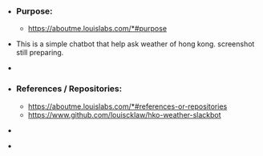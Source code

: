 - ### Purpose:
	- https://aboutme.louislabs.com/*#purpose
- This is a simple chatbot that help ask weather of hong kong. screenshot still preparing.
-
- ### References / Repositories:
	- https://aboutme.louislabs.com/*#references-or-repositories
	- https://www.github.com/louiscklaw/hko-weather-slackbot
- [](https://www.github.com/slackapi/python-slackclient)
  
  [](https://www.github.com/slackapi/python-slackclient)
-